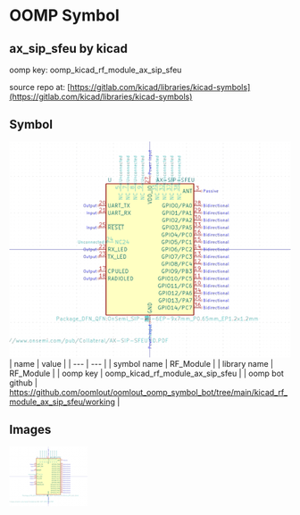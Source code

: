 # OOMP Symbol  
## ax_sip_sfeu  by kicad  
  
oomp key: oomp_kicad_rf_module_ax_sip_sfeu  
  
source repo at: [https://gitlab.com/kicad/libraries/kicad-symbols](https://gitlab.com/kicad/libraries/kicad-symbols)  
## Symbol  
  
[![working.png](working_600.png)](working.png)  
| name | value | 
| --- | --- | 
| symbol name | RF_Module | 
| library name | RF_Module | 
| oomp key | oomp_kicad_rf_module_ax_sip_sfeu | 
| oomp bot github | https://github.com/oomlout/oomlout_oomp_symbol_bot/tree/main/kicad_rf_module_ax_sip_sfeu/working | 
## Images  
  
[![working.png](working_140.png)](working.png)  
